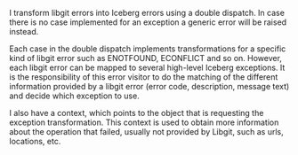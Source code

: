 I transform libgit errors into Iceberg errors using a double dispatch.
In case there is no case implemented for an exception a generic error will be raised instead.

Each case in the double dispatch implements transformations for a specific kind of libgit error such as ENOTFOUND, ECONFLICT and so on. However, each libgit error can be mapped to several high-level Iceberg exceptions. It is the responsibility of this error visitor to do the matching of the different information provided by a libgit error (error code, description, message text) and decide which exception to use.

I also have a context, which points to the object that is requesting the exception transformation.
This context is used to obtain more information about the operation that failed, usually not provided by Libgit, such as urls, locations, etc.
